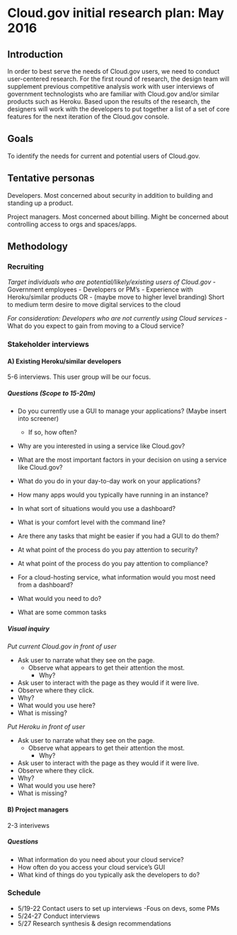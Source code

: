 # Cloud.gov initial research plan: May 2016

## Introduction

In order to best serve the needs of Cloud.gov users, we need to conduct user-centered research. For the first round of research, the design team will supplement previous competitive analysis work with user interviews of government technologists who are familiar with Cloud.gov and/or similar products such as Heroku. Based upon the results of the research, the designers will work with the developers to put together a list of a set of core features for the next iteration of the Cloud.gov console.

## Goals

To identify the needs for current and potential users of Cloud.gov.

## Tentative personas

Developers. Most concerned about security in addition to building and standing up a product.

Project managers. Most concerned about billing. Might be concerned about controlling access to orgs and spaces/apps.

## Methodology

### Recruiting
_Target individuals who are potential/likely/existing users of Cloud.gov_
	- Government employees
	- Developers or PM’s
	- Experience with Heroku/similar products OR
		- (maybe move to higher level branding) Short to medium term desire to move digital services to the cloud

_For consideration: Developers who are not currently using Cloud services_
	- What do you expect to gain from moving to a Cloud service?

### Stakeholder interviews

#### A) Existing Heroku/similar developers

5-6 interviews. This user group will be our focus.

##### Questions (Scope to 15-20m)

- Do you currently use a GUI to manage your applications? (Maybe insert into screener)
	- If so, how often?

- Why are you interested in using a service like Cloud.gov?
- What are the most important factors in your decision on using a service like Cloud.gov?
- What do you do in your day-to-day work on your applications?
- How many apps would you typically have running in an instance?

- In what sort of situations would you use a dashboard?
- What is your comfort level with the command line?
- Are there any tasks that might be easier if you had a GUI to do them?

- At what point of the process do you pay attention to security?
- At what point of the process do you pay attention to compliance?

- For a cloud-hosting service, what information would you most need from a dashboard?
- What would you need to do?
- What are some common tasks 

##### Visual inquiry

_Put current Cloud.gov in front of user_

- Ask user to narrate what they see on the page.
	- Observe what appears to get their attention the most.
		- Why?
- Ask user to interact with the page as they would if it were live.
- Observe where they click.
- Why?
- What would you use here?
- What is missing?

_Put Heroku in front of user_

- Ask user to narrate what they see on the page.
	- Observe what appears to get their attention the most.
		- Why?
- Ask user to interact with the page as they would if it were live.
- Observe where they click.
- Why?
- What would you use here?
- What is missing?

#### B) Project managers

2-3 interivews

##### Questions

- What information do you need about your cloud service?
- How often do you access your cloud service’s GUI
- What kind of things do you typically ask the developers to do?

### Schedule

- 5/19-22 Contact users to set up interviews
 	-Fous on devs, some PMs
- 5/24-27 Conduct interviews
- 5/27 Research synthesis & design recommendations

